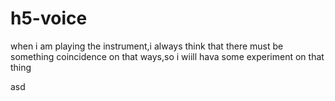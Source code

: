 # h5-voice
when i am playing the instrument,i always think that there must be something coincidence on that ways,so i wiill hava some experiment on that thing

asd